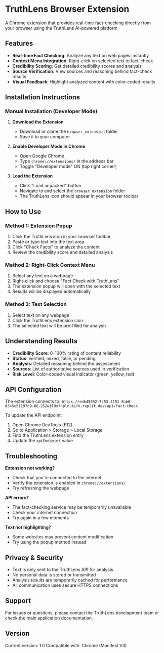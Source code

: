 # TruthLens Browser Extension

A Chrome extension that provides real-time fact-checking directly from your browser using the TruthLens AI-powered platform.

## Features

- **Real-time Fact Checking**: Analyze any text on web pages instantly
- **Context Menu Integration**: Right-click on selected text to fact-check
- **Credibility Scoring**: Get detailed credibility scores and analysis
- **Source Verification**: View sources and reasoning behind fact-check results
- **Visual Feedback**: Highlight analyzed content with color-coded results

## Installation Instructions

### Manual Installation (Developer Mode)

1. **Download the Extension**
   - Download or clone the `browser_extension` folder
   - Save it to your computer

2. **Enable Developer Mode in Chrome**
   - Open Google Chrome
   - Type `chrome://extensions/` in the address bar
   - Toggle "Developer mode" ON (top right corner)

3. **Load the Extension**
   - Click "Load unpacked" button
   - Navigate to and select the `browser_extension` folder
   - The TruthLens icon should appear in your browser toolbar

## How to Use

### Method 1: Extension Popup
1. Click the TruthLens icon in your browser toolbar
2. Paste or type text into the text area
3. Click "Check Facts" to analyze the content
4. Review the credibility score and detailed analysis

### Method 2: Right-Click Context Menu
1. Select any text on a webpage
2. Right-click and choose "Fact Check with TruthLens"
3. The extension popup will open with the selected text
4. Results will be displayed automatically

### Method 3: Text Selection
1. Select text on any webpage
2. Click the TruthLens extension icon
3. The selected text will be pre-filled for analysis

## Understanding Results

- **Credibility Score**: 0-100% rating of content reliability
- **Status**: verified, mixed, false, or pending
- **Analysis**: Detailed reasoning behind the assessment
- **Sources**: List of authoritative sources used in verification
- **Risk Level**: Color-coded visual indicator (green, yellow, red)

## API Configuration

The extension connects to: `https://edb45802-7c53-4151-8ab6-8345c51197d9-00-252w1l9x7npln.kirk.replit.dev/api/fact-check`

To update the API endpoint:
1. Open Chrome DevTools (F12)
2. Go to Application > Storage > Local Storage
3. Find the TruthLens extension entry
4. Update the `apiEndpoint` value

## Troubleshooting

**Extension not working?**
- Check that you're connected to the internet
- Verify the extension is enabled in `chrome://extensions/`
- Try refreshing the webpage

**API errors?**
- The fact-checking service may be temporarily unavailable
- Check your internet connection
- Try again in a few moments

**Text not highlighting?**
- Some websites may prevent content modification
- Try using the popup method instead

## Privacy & Security

- Text is only sent to the TruthLens API for analysis
- No personal data is stored or transmitted
- Analysis results are temporarily cached for performance
- All communication uses secure HTTPS connections

## Support

For issues or questions, please contact the TruthLens development team or check the main application documentation.

## Version

Current version: 1.0
Compatible with: Chrome (Manifest V3)